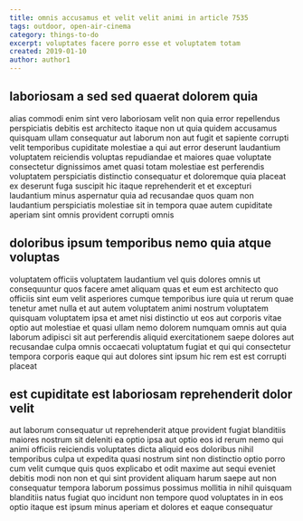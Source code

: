 ```yaml
---
title: omnis accusamus et velit velit animi in article 7535
tags: outdoor, open-air-cinema
category: things-to-do
excerpt: voluptates facere porro esse et voluptatem totam
created: 2019-01-10
author: author1
---
```


## laboriosam a sed sed quaerat dolorem quia

alias commodi enim sint vero laboriosam velit non quia error repellendus perspiciatis debitis est architecto itaque non ut quia quidem accusamus quisquam ullam consequatur aut laborum non aut fugit et sapiente corrupti velit temporibus cupiditate molestiae a qui aut error deserunt laudantium voluptatem reiciendis voluptas repudiandae et maiores quae voluptate consectetur dignissimos amet quasi totam molestiae est perferendis voluptatem perspiciatis distinctio consequatur et doloremque quia placeat ex deserunt fuga suscipit hic itaque reprehenderit et et excepturi laudantium minus aspernatur quia ad recusandae quos quam non laudantium perspiciatis molestiae sit in tempora quae autem cupiditate aperiam sint omnis provident corrupti omnis

## doloribus ipsum temporibus nemo quia atque voluptas

voluptatem officiis voluptatem laudantium vel quis dolores omnis ut consequuntur quos facere amet aliquam quas et eum est architecto quo officiis sint eum velit asperiores cumque temporibus iure quia ut rerum quae tenetur amet nulla et aut autem voluptatem animi nostrum voluptatem quisquam voluptatem ipsa et amet nisi distinctio ut eos aut corporis vitae optio aut molestiae et quasi ullam nemo dolorem numquam omnis aut quia laborum adipisci sit aut perferendis aliquid exercitationem saepe dolores aut recusandae culpa omnis occaecati voluptatum fugiat et qui qui consectetur tempora corporis eaque qui aut dolores sint ipsum hic rem est est corrupti placeat

## est cupiditate est laboriosam reprehenderit dolor velit

aut laborum consequatur ut reprehenderit atque provident fugiat blanditiis maiores nostrum sit deleniti ea optio ipsa aut optio eos id rerum nemo qui animi officiis reiciendis voluptates dicta aliquid eos doloribus nihil temporibus culpa ut expedita quasi nostrum sint non distinctio optio porro cum velit cumque quis quos explicabo et odit maxime aut sequi eveniet debitis modi non non et qui sint provident aliquam harum saepe aut non consequatur tempora laborum possimus possimus mollitia in nihil quisquam blanditiis natus fugiat quo incidunt non tempore quod voluptates in in eos optio itaque est ipsum minus aperiam et dolores et eaque consequatur
